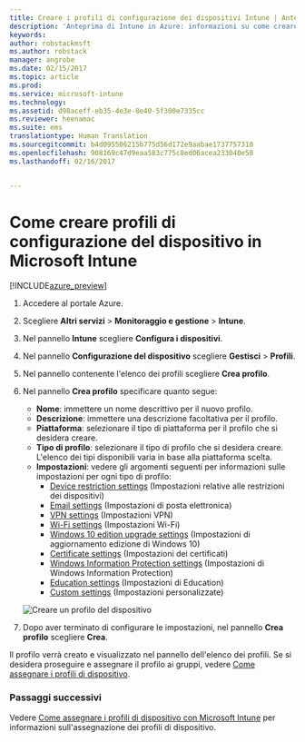 ```yaml
---
title: Creare i profili di configurazione dei dispositivi Intune | Anteprima di Intune in Azure | Documentazione Microsoft
description: 'Anteprima di Intune in Azure: informazioni su come creare i profili di configurazione dei dispositivi Intune.'
keywords: 
author: robstackmsft
ms.author: robstack
manager: angrobe
ms.date: 02/15/2017
ms.topic: article
ms.prod: 
ms.service: microsoft-intune
ms.technology: 
ms.assetid: d98aceff-eb35-4e3e-8e40-5f300e7335cc
ms.reviewer: heenamac
ms.suite: ems
translationtype: Human Translation
ms.sourcegitcommit: b4d095506215b775d56d172e9aabae1737757310
ms.openlocfilehash: 908169c47d9eaa583c775c8ed06acea233040e50
ms.lasthandoff: 02/16/2017


---
```


# <a name="how-to-create-device-configuration-profiles-in-microsoft-intune"></a>Come creare profili di configurazione del dispositivo in Microsoft Intune

[!INCLUDE[azure_preview](../includes/azure_preview.md)]


1. Accedere al portale Azure.
2. Scegliere **Altri servizi** > **Monitoraggio e gestione** > **Intune**.
3. Nel pannello **Intune** scegliere **Configura i dispositivi**.
2. Nel pannello **Configurazione del dispositivo** scegliere **Gestisci** > **Profili**.
2. Nel pannello contenente l'elenco dei profili scegliere **Crea profilo**.
3. Nel pannello **Crea profilo** specificare quanto segue:
    - **Nome**: immettere un nome descrittivo per il nuovo profilo.
    - **Descrizione**: immettere una descrizione facoltativa per il profilo.
    - **Piattaforma**: selezionare il tipo di piattaforma per il profilo che si desidera creare.
    - **Tipo di profilo**: selezionare il tipo di profilo che si desidera creare. L'elenco dei tipi disponibili varia in base alla piattaforma scelta.
    - **Impostazioni**: vedere gli argomenti seguenti per informazioni sulle impostazioni per ogni tipo di profilo:
        -  [Device restriction settings](/intune-azure/configure-devices/how-to-configure-device-restrictions) (Impostazioni relative alle restrizioni dei dispositivi)
        -  [Email settings](/intune-azure/configure-devices/how-to-configure-email-settings) (Impostazioni di posta elettronica)
        -  [VPN settings](/intune-azure/configure-devices/how-to-configure-vpn-settings) (Impostazioni VPN)
        -  [Wi-Fi settings](/intune-azure/configure-devices/how-to-configure-wi-fi-settings) (Impostazioni Wi-Fi)
        -  [Windows 10 edition upgrade settings](/intune-azure/configure-devices/how-to-configure-windows-10-edition-upgrade) (Impostazioni di aggiornamento edizione di Windows 10)
        -  [Certificate settings](/intune-azure/configure-devices/how-to-configure-certificates) (Impostazioni dei certificati)
        -  [Windows Information Protection settings](/intune-azure/configure-devices/how-to-configure-windows-information-protection) (Impostazioni di Windows Information Protection)
        -  [Education settings](/intune-azure/configure-devices/education-settings-for-ios.md) (Impostazioni di Education)
        -  [Custom settings](/intune-azure/configure-devices/how-to-configure-custom-settings) (Impostazioni personalizzate)

    ![Creare un profilo del dispositivo](./media/create-device-profile.png)
4. Dopo aver terminato di configurare le impostazioni, nel pannello **Crea profilo** scegliere **Crea**.

Il profilo verrà creato e visualizzato nel pannello dell'elenco dei profili.
Se si desidera proseguire e assegnare il profilo ai gruppi, vedere [Come assegnare i profili di dispositivo](how-to-assign-device-profiles.md).


### <a name="next-steps"></a>Passaggi successivi
Vedere [Come assegnare i profili di dispositivo con Microsoft Intune](/intune-azure/configure-devices/how-to-assign-device-profiles) per informazioni sull'assegnazione dei profili di dispositivo.

